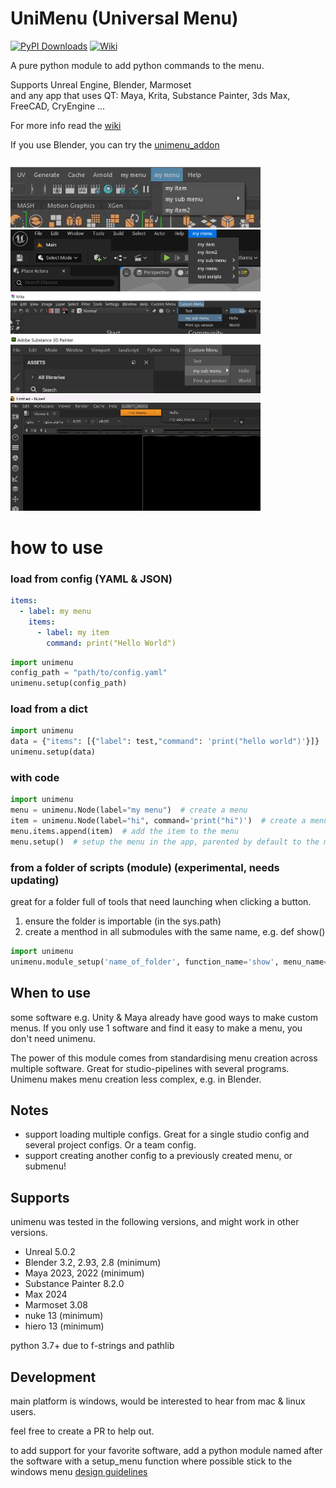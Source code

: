 # UniMenu (Universal Menu)

<!---[![Coverage Status](https://coveralls.io/repos/github/hannesdelbeke/unimenu/badge.svg?branch=main)](https://coveralls.io/github/hannesdelbeke/unimenu?branch=main)-->

[![PyPI Downloads](https://img.shields.io/pypi/v/unimenu?color=0)](https://pypi.org/project/unimenu/)
[![Wiki](https://img.shields.io/badge/wiki-documentation-0)](https://github.com/hannesdelbeke/unimenu/wiki)

A pure python module to add python commands to the menu.

Supports Unreal Engine, Blender, Marmoset<br>
and any app that uses QT: Maya, Krita, Substance Painter, 3ds Max, FreeCAD, CryEngine ...

For more info read the [wiki](https://github.com/hannesdelbeke/unimenu/wiki)

If you use Blender, you can try the [unimenu_addon](https://github.com/hannesdelbeke/unimenu_addon)

<img src="samples/menu_screen_maya.jpg" width="400"/> <img src="samples/menu_screen_unreal5.jpg" width="400"/> <img src="samples/menu_screen_krita.jpg" width="400"/> <img src="samples/menu_screen_substance_painter.jpg" width="400"/>
<img src="samples/menu_screen_nuke.jpg" width="400"/>

# how to use

### load from config (YAML & JSON)
```yaml
items:
  - label: my menu
    items:
      - label: my item
        command: print("Hello World")
```
```python
import unimenu
config_path = "path/to/config.yaml"
unimenu.setup(config_path)
```



### load from a dict

```python
import unimenu
data = {"items": [{"label": test,"command": 'print("hello world")'}]}
unimenu.setup(data)
```



### with code

```python
import unimenu
menu = unimenu.Node(label="my menu")  # create a menu
item = unimenu.Node(label="hi", command='print("hi")')  # create a menu item
menu.items.append(item)  # add the item to the menu
menu.setup()  # setup the menu in the app, parented by default to the main menu bar
```

### from a folder of scripts (module) (experimental, needs updating)

great for a folder full of tools that need launching when clicking a button.
1. ensure the folder is importable (in the sys.path)
2. create a menthod in all submodules with the same name, e.g. def show()
```python
import unimenu
unimenu.module_setup('name_of_folder', function_name='show', menu_name="My tools")
```


## When to use

some software e.g. Unity & Maya already have good ways to make custom menus. If you only use 1 software and find it easy to make a menu, you don't need unimenu.

The power of this module comes from standardising menu creation across multiple software. Great for studio-pipelines with several programs.
Unimenu makes menu creation less complex, e.g. in Blender.

## Notes
- support loading multiple configs. Great for a single studio config and several project configs. Or a team config.
- support creating another config to a previously created menu, or submenu!

## Supports
unimenu was tested in the following versions, and might work in other versions.
- Unreal 5.0.2
- Blender 3.2, 2.93, 2.8 (minimum)
- Maya 2023, 2022 (minimum)
- Substance Painter 8.2.0
- Max 2024
- Marmoset 3.08
- nuke 13 (minimum)
- hiero 13 (minimum)

python 3.7+ due to f-strings and pathlib

## Development

main platform is windows, would be interested to hear from mac & linux users.

feel free to create a PR to help out.

to add support for your favorite software, add a python module named after the software with a setup_menu function
where possible stick to the windows menu [design guidelines](https://learn.microsoft.com/en-us/previous-versions/windows/desktop/bb226797(v=vs.85))
